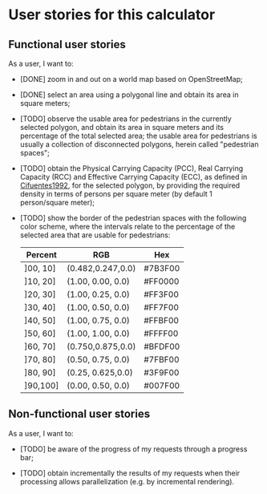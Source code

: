 # User stories for this calculator

## Functional user stories

As a user, I want to:

- [DONE] zoom in and out on a world map based on OpenStreetMap;
  
- [DONE] select an area using a polygonal line and obtain its area in square meters;

- [TODO] observe the usable area for pedestrians in the currently selected polygon, and obtain its area in square meters and its percentage of the total selected area; the usable area for pedestrians is usually a collection of disconnected polygons, herein called "pedestrian spaces";
 
- [TODO] obtain the Physical Carrying Capacity (PCC), Real Carrying Capacity (RCC) and Effective Carrying Capacity (ECC), as defined in [Cifuentes1992](https://www.ucm.es/data/cont/media/www/pag-51898/1992_METODOLOG%C3%8DA%20CIFUENTES.pdf), for the selected polygon, by providing the required  density in terms of persons per square meter (by default 1 person/square meter);

- [TODO] show the border of the pedestrian spaces with the following color scheme, where the intervals relate to the percentage of the selected area that are usable for pedestrians:

    | Percent  | RGB               | Hex     |
    |----------|-------------------|---------|
    | ]00, 10] | (0.482,0.247,0.0) | #7B3F00 |
    | ]10, 20] | (1.00, 0.00, 0.0) | #FF0000 |
    | ]20, 30] | (1.00, 0.25, 0.0) | #FF3F00 |
    | ]30, 40] | (1.00, 0.50, 0.0) | #FF7F00 |
    | ]40, 50] | (1.00, 0.75, 0.0) | #FFBF00 |
    | ]50, 60] | (1.00, 1.00, 0.0) | #FFFF00 |
    | ]60, 70] | (0.750,0.875,0.0) | #BFDF00 |
    | ]70, 80] | (0.50, 0.75, 0.0) | #7FBF00 |
    | ]80, 90] | (0.25, 0.625,0.0) | #3F9F00 |
    | ]90,100] | (0.00, 0.50, 0.0) | #007F00 |

## Non-functional user stories

As a user, I want to:

- [TODO] be aware of the progress of my requests through a progress bar;

- [TODO] obtain incrementally the results of my requests when their processing allows parallelization (e.g. by incremental rendering).

